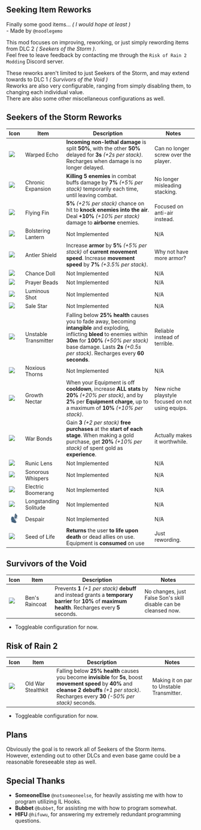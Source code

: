 ## Seeking Item Reworks

Finally some good items... _( I would hope at least )_<br> - Made by ``@noodlegemo``

This mod focuses on improving, reworking, or just simply rewording items from DLC 2 _( Seekers of the Storm )_.
<br>Feel free to leave feedback by contacting me through the ``Risk of Rain 2 Modding`` Discord server.

These reworks aren't limited to just Seekers of the Storm, and may extend towards to DLC 1 _( Survivors of the Void )_<br>Reworks are also very configurable, ranging from simply disabling them, to changing each individual value. <br>There are also some other miscellaneous configurations as well.

## Seekers of the Storm Reworks
| Icon | Item | Description | Notes |
|-|-|------|-|
|![](https://static.wikia.nocookie.net/riskofrain2_gamepedia_en/images/3/3e/Warped_Echo.png/revision/latest/scale-to-width-down/33?cb=20240828192226)|Warped Echo|**Incoming non-lethal damage** is split **50%**, with the other **50%** delayed for **3s** _(+2s per stack)_. Recharges when damage is no longer delayed.|Can no longer screw over the player.|
|![](https://static.wikia.nocookie.net/riskofrain2_gamepedia_en/images/d/d0/Chronic_Expansion.png/revision/latest/scale-to-width-down/33?cb=20240828192616)|Chronic Expansion|**Killing 5 enemies** in combat buffs damage by **7%** _(+5% per stack)_ temporarily each time, until leaving combat.|No longer misleading stacking.|
|![](https://static.wikia.nocookie.net/riskofrain2_gamepedia_en/images/d/d0/Knockback_Fin.png/revision/latest/scale-to-width-down/33?cb=20240828192744)|Flying Fin|**5%** _(+2% per stack)_ chance on hit to **knock enemies into the air**. Deal **+10%** _(+10% per stack)_ damage to **airborne** enemies.|Focused on anti-air instead.|
|![](https://static.wikia.nocookie.net/riskofrain2_gamepedia_en/images/5/50/Bolstering_Lantern.png/revision/latest/scale-to-width-down/33?cb=20240828192831)|Bolstering Lantern|Not Implemented|N/A|
|![](https://static.wikia.nocookie.net/riskofrain2_gamepedia_en/images/f/f6/Antler_Shield.png/revision/latest/scale-to-width-down/33?cb=20240828193005)|Antler Shield|Increase **armor** by **5%** _(+5% per stack)_ of **current movement speed**. Increase **movement speed** by **7%** _(+3.5% per stack)_.|Why not have more armor?|
|![](https://static.wikia.nocookie.net/riskofrain2_gamepedia_en/images/e/e5/Chance_Doll.png/revision/latest/scale-to-width-down/33?cb=20240828192258)|Chance Doll|Not Implemented|N/A|
|![](https://static.wikia.nocookie.net/riskofrain2_gamepedia_en/images/3/36/Prayer_Beads.png/revision/latest/scale-to-width-down/33?cb=20240828192333)|Prayer Beads|Not Implemented|N/A|
|![](https://static.wikia.nocookie.net/riskofrain2_gamepedia_en/images/2/25/Luminous_Shot.png/revision/latest/scale-to-width-down/33?cb=20240828192722)|Luminous Shot|Not Implemented|N/A|
|![](https://static.wikia.nocookie.net/riskofrain2_gamepedia_en/images/e/e1/Sale_Star.png/revision/latest/scale-to-width-down/33?cb=20240828192850)|Sale Star|Not Implemented|N/A|
|![](https://static.wikia.nocookie.net/riskofrain2_gamepedia_en/images/e/e0/Unstable_Transmitter.png/revision/latest/scale-to-width-down/33?cb=20240828193252)|Unstable Transmitter|Falling below **25% health** causes you to fade away, becoming **intangible** and exploding, inflicting **bleed** to enemies within **30m** for **100%** _(+50% per stack)_ base damage. Lasts **2s** _(+0.5s per stack)_. Recharges every **60 seconds**.|Reliable instead of terrible.|
|![](https://static.wikia.nocookie.net/riskofrain2_gamepedia_en/images/4/4b/Noxious_Thorn.png/revision/latest/scale-to-width-down/33?cb=20240828193330)|Noxious Thorns|Not Implemented|N/A|
|![](https://static.wikia.nocookie.net/riskofrain2_gamepedia_en/images/8/8e/Growth_Nectar.png/revision/latest/scale-to-width-down/33?cb=20240828192126)|Growth Nectar|When your Equipment is off **cooldown**, increase **ALL stats** by **20%** _(+20% per stack)_, and by **2%** per **Equipment charge**, up to a maximum of **10%** _(+10% per stack)_.|New niche playstyle focused on not using equips.|
|![](https://static.wikia.nocookie.net/riskofrain2_gamepedia_en/images/7/75/War_Bonds.png/revision/latest/scale-to-width-down/33?cb=20240828192539)|War Bonds|Gain **3** _(+2 per stack)_ **free purchases** at the **start of each stage**. When making a gold purchase, get **20%** _(+10% per stack)_ of spent gold as **experience**.|Actually makes it worthwhile.|
|![](https://static.wikia.nocookie.net/riskofrain2_gamepedia_en/images/d/d3/Runic_Lens.png/revision/latest/scale-to-width-down/33?cb=20240828192929)|Runic Lens|Not Implemented|N/A|
|![](https://static.wikia.nocookie.net/riskofrain2_gamepedia_en/images/b/be/Sonorous_Whispers.png/revision/latest/scale-to-width-down/33?cb=20240828193034)|Sonorous Whispers|Not Implemented|N/A|
|![](https://static.wikia.nocookie.net/riskofrain2_gamepedia_en/images/8/8d/Electric_Boomerang.png/revision/latest/scale-to-width-down/33?cb=20240828193057)|Electric Boomerang|Not Implemented|N/A|
|![](https://static.wikia.nocookie.net/riskofrain2_gamepedia_en/images/8/8b/Longstanding_Solitude.png/revision/latest/scale-to-width-down/33?cb=20240828181518)|Longstanding Solitude|Not Implemented|N/A|
|![](https://github.com/elementGEMO/SeekingItemReworks/blob/master/MarkdownVisuals/NewLunarDownside.png?raw=true)|Despair|Not Implemented|N/A|
|![](https://static.wikia.nocookie.net/riskofrain2_gamepedia_en/images/9/9e/Seed_of_Life.png/revision/latest/scale-to-width-down/33?cb=20240828191958)|Seed of Life|**Returns** the user **to life upon death** or dead allies on use. Equipment is **consumed** on use|Just rewording.|

## Survivors of the Void
| Icon | Item | Description | Notes |
|-|-|------|-|
|![](https://static.wikia.nocookie.net/riskofrain2_gamepedia_en/images/2/25/Ben%27s_Raincoat.png/revision/latest/scale-to-width-down/33?cb=20220302043224)|Ben's Raincoat|Prevents **1** _(+1 per stack)_ **debuff** and instead grants a **temporary barrier** for **10%** of **maximum health**. Recharges every **5** seconds.|No changes, just False Son's skill disable can be cleansed now.|

- Toggleable configuration for now.

## Risk of Rain 2
| Icon | Item | Description | Notes |
|-|-|------|-|
|![](https://static.wikia.nocookie.net/riskofrain2_gamepedia_en/images/2/2c/Old_War_Stealthkit.png/revision/latest/scale-to-width-down/33?cb=20200129193125)|Old War Stealthkit|Falling below **25% health** causes you become **invisible** for **5s**, boost **movement speed** by **40%** and **cleanse 2 debuffs** _(+1 per stack)_. Recharges every **30** _(-50% per stack)_ seconds.|Making it on par to Unstable Transmitter.|

- Toggleable configuration for now.

## Plans

Obviously the goal is to rework all of Seekers of the Storm items.
<br>However, extending out to other DLCs and even base game could be a reasonable foreseeable step as well.

## Special Thanks
- **SomeoneElse** ``@notsomeoneelse``, for heavily assisting me with how to program utilizing IL Hooks.
- **Bubbet** ``@bubbet``, for assisting me with how to program somewhat.
- **HIFU** ``@hifuwu``, for answering my extremely redundant programming questions.
